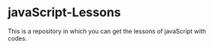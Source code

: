 # javaScript-Lessons
This is a repository in which you can get the lessons of javaScript with codes.
